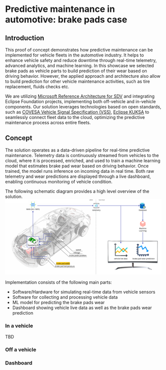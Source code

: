 # Predictive maintenance in automotive: brake pads case
## Introduction
This proof of concept demonstrates how predictive maintenance can be implemented for vehicle fleets in the automotive industry. It helps to enhance vehicle safety and reduce downtime through real-time telemetry, advanced analytics, and machine learning. In this showcase we selected brake pads as vehicle parts to build prediction of their wear based on driving behavior. However, the applied approach and architecture also allow to build prediction for other vehicle maintenance activities, such as tire replacement, fluids checks etc.

We are utilizing [Microsoft Reference Architecture for SDV](https://learn.microsoft.com/en-us/azure/event-grid/mqtt-automotive-connectivity-and-data-solution) and integrating Eclipse Foundation projects, implementing both off-vehicle and in-vehicle components. Our solution leverages technologies based on open standards, such as [COVESA Vehicle Signal Specification (VSS)](https://github.com/COVESA/vehicle_signal_specification), [Eclipse KUKSA](https://github.com/eclipse-kuksa) to seamlessly connect fleet data to the cloud, optimizing the predictive maintenance process across entire fleets.

## Concept
The solution operates as a data-driven pipeline for real-time predictive maintenance. Telemetry data is continuously streamed from vehicles to the cloud, where it is processed, enriched, and used to train a machine learning model that estimates brake pad wear based on driving behavior. Once trained, the model runs inference on incoming data in real time. Both raw telemetry and wear predictions are displayed through a live dashboard, enabling continuous monitoring of vehicle condition.

The following schematic diagram provides a high level overview of the solution.
<img src="images/solution-schematic-diagram.png">

Implementation consists of the following main parts:
- Software/Hardware for simulating real-time data from vehicle sensors
- Software for collecting and processing vehicle data
- ML model for predicting the brake pads wear
- Dashboard showing vehicle live data as well as the brake pads wear prediction

### In a vehicle

TBD

### Off a vehicle

### Dashboard




